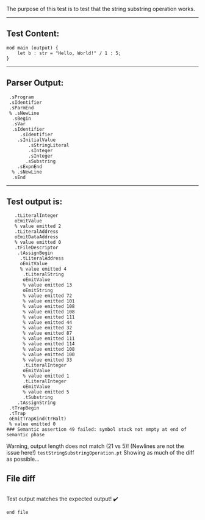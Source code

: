 The purpose of this test is to test that the string substring operation works.

-------------------------


Test Content: 
-------------------------
```
mod main (output) {
    let b : str = "Hello, World!" / 1 : 5;
}
```
------------------------


Parser Output: 
-------------------------
```
 .sProgram
 .sIdentifier
 .sParmEnd
 % .sNewLine
  .sBegin
  .sVar
  .sIdentifier
     .sIdentifier
    .sInitialValue
        .sStringLiteral
        .sInteger
        .sInteger
       .sSubstring
    .sExpnEnd
  % .sNewLine
  .sEnd

```
------------------------

Test output is: 
-------------------------
```
   .tLiteralInteger
   oEmitValue
   % value emitted 2
   .tLiteralAddress
   oEmitDataAddress
   % value emitted 0
   .tFileDescriptor
    .tAssignBegin
     .tLiteralAddress
     oEmitValue
     % value emitted 4
      .tLiteralString
      oEmitValue
      % value emitted 13
      oEmitString
      % value emitted 72
      % value emitted 101
      % value emitted 108
      % value emitted 108
      % value emitted 111
      % value emitted 44
      % value emitted 32
      % value emitted 87
      % value emitted 111
      % value emitted 114
      % value emitted 108
      % value emitted 100
      % value emitted 33
      .tLiteralInteger
      oEmitValue
      % value emitted 1
      .tLiteralInteger
      oEmitValue
      % value emitted 5
      .tSubstring
    .tAssignString
 .tTrapBegin
 .tTrap
 oEmitTrapKind(trHalt)
 % value emitted 0
### Semantic assertion 49 failed: symbol stack not empty at end of semantic phase

```


Warning, output length does not match (21 vs 5)!  (Newlines are not the issue here!) `testStringSubstringOperation.pt`
Showing as much of the diff as possible...

File diff
-------------------------
```diff

```
Test output matches the expected output! :heavy_check_mark:

```
end file
